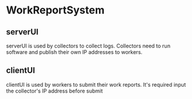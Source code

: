 # WorkReportSystem

## serverUI
serverUI is used by collectors to collect logs. 
Collectors need to run software and publish their own IP addresses to workers.

## clientUI
clientUI is used by workers to submit their work reports.
It's required input the collector's IP address before submit